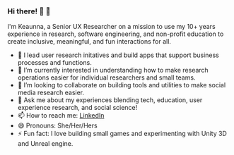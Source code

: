 ### Hi there! 👋 👋 

I'm Keaunna, a Senior UX Researcher on a mission to use my 10+ years experience in research, software engineering, and non-profit education to create inclusive, meaningful, and fun interactions for all.

- 🔭 I lead user research initatives and build apps that support business processes and functions. 
- 🌱 I’m currently interested in understanding how to make research operations easier for individual researchers and small teams.
- 👯 I’m looking to collaborate on building tools and utilities to make social media research easier. 
- 💬 Ask me about my experiences blending tech, education, user experience research, and social science! 
- 📫 How to reach me:  [LinkedIn](https://www.linkedin.com/in/keaunnacleveland/)
- 😄 Pronouns: She/Her/Hers
- ⚡ Fun fact: I love building small games and experimenting with Unity 3D and Unreal engine.
